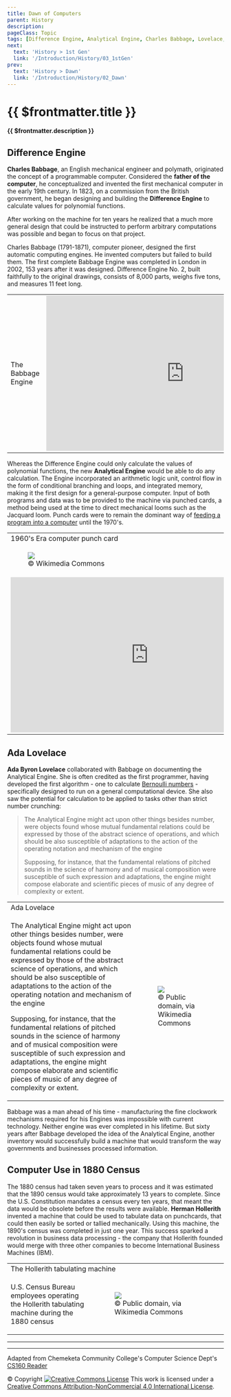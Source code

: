 ```yaml
---
title: Dawn of Computers
parent: History
description: 
pageClass: Topic
tags: [Difference Engine, Analytical Engine, Charles Babbage, Lovelace, Ada, Hollerith Machine]
next:
  text: 'History > 1st Gen'
  link: '/Introduction/History/03_1stGen'
prev:
  text: 'History > Dawn'
  link: '/Introduction/History/02_Dawn'
---
```


# {{ $frontmatter.title }}
**{{ $frontmatter.description }}**

## Difference Engine

**Charles Babbage**, an English mechanical engineer and polymath, originated the concept of a programmable computer. Considered the **father of the computer**, he conceptualized and invented the first mechanical computer in the early 19th century. In 1823, on a commission from the British government, he began designing and building the **Difference Engine** to calculate values for polynomial functions.

After working on the machine for ten years he realized that a much more general design that could be instructed to perform arbitrary computations was possible and began to focus on that project.

Charles Babbage (1791-1871), computer pioneer, designed the first automatic computing engines. He invented computers but failed to build them. The first complete Babbage Engine was completed in London in 2002, 153 years after it was designed. Difference Engine No. 2, built faithfully to the original drawings, consists of 8,000 parts, weighs five tons, and measures 11 feet long.

<table>
  <tr>
    <!-- <td colspan="2">The Babbage Engine</td> -->
    <td style="width:40%">The Babbage Engine </td>
    <td style="width:60%">
      <iframe width="640" height="360"  src="https://www.youtube.com/embed/XSkGY6LchJs" title="YouTube video player" frameborder="0" allow="accelerometer; autoplay; clipboard-write; encrypted-media; gyroscope; picture-in-picture" allowfullscreen></iframe>  
    </td>
  </tr>
</table>


Whereas the Difference Engine could only calculate the values of polynomial functions, the new **Analytical Engine** would be able to do any calculation. The Engine incorporated an arithmetic logic unit, control flow in the form of conditional branching and loops, and integrated memory, making it the first design for a general-purpose computer. Input of both programs and data was to be provided to the machine via punched cards, a method being used at the time to direct mechanical looms such as the Jacquard loom. Punch cards were to remain the dominant way of [feeding a program into a computer](https://www.youtube.com/watch?v=KG2M4ttzBnY) until the 1970's.

<table>
  <tr>
    <td colspan="2">1960's Era computer punch card</td>
      </tr>
    <tr>
    <td style="width:40%">
      <figure>
        <img src="https://upload.wikimedia.org/wikipedia/commons/8/8f/IBM_026_card_code.png" /> 
        <figcaption> &copy; Wikimedia Commons </figcaption>
        </figure>
    </td>
  </tr>

  <tr>
  <td style="width:100%">
    <iframe width="640" height="360" src="https://www.youtube.com/embed/KG2M4ttzBnY" title="YouTube video player" frameborder="0" allow="accelerometer; autoplay; clipboard-write; encrypted-media; gyroscope; picture-in-picture" allowfullscreen></iframe>
  </td>
  </tr>
</table>


## Ada Lovelace

**Ada Byron Lovelace** collaborated with Babbage on documenting the Analytical Engine. She is often credited as the first programmer, having developed the first algorithm - one to calculate [Bernoulli numbers](http://en.wikipedia.org/wiki/Bernoulli_number) - specifically designed to run on a general computational device. She also saw the potential for calculation to be applied to tasks other than strict number crunching:

> The Analytical Engine might act upon other things besides number, were objects found whose mutual fundamental relations could be expressed by those of the abstract science of operations, and which should be also susceptible of adaptations to the action of the operating notation and mechanism of the engine
>
> Supposing, for instance, that the fundamental relations of pitched sounds in the science of harmony and of musical composition were susceptible of such expression and adaptations, the engine might compose elaborate and scientific pieces of music of any degree of complexity or extent.

<table>
  <tr>
    <td colspan="2">Ada Lovelace</td>
  </tr>

  <tr>
  <td style="width:60%">
    <p>The Analytical Engine might act upon other things besides number, were objects found whose mutual fundamental relations could be expressed by those of the abstract science of operations, and which should be also susceptible of adaptations to the action of the operating notation and mechanism of the engine</p>

  <p>Supposing, for instance, that the fundamental relations of pitched sounds in the science of harmony and of musical composition were susceptible of such expression and adaptations, the engine might compose elaborate and scientific pieces of music of any degree of complexity or extent.</p>
  </td>
    <td style="width:40%">
    <figure>
      <img src="https://upload.wikimedia.org/wikipedia/commons/a/a4/Ada_Lovelace_portrait.jpg" /> 
      <figcaption> &copy; Public domain, via Wikimedia
  Commons </figcaption>
      </figure>
    </td>
  </tr>

</table>

Babbage was a man ahead of his time - manufacturing the fine clockwork mechanisms required for his Engines was impossible with current technology. Neither engine was ever completed in his lifetime. But sixty years after Babbage developed the idea of the Analytical Engine, another inventory would successfully build a machine that would transform the way governments and businesses processed information.

## Computer Use in 1880 Census

The 1880 census had taken seven years to process and it was estimated that the 1890 census would take approximately 13 years to complete. Since the U.S. Constitution mandates a census every ten years, that meant the data would be obsolete before the results were available. **Herman Hollerith** invented a machine that could be used to tabulate data on punchcards, that could then easily be sorted or tallied mechanically. Using this machine, the 1890\'s census was completed in just one year. This success sparked a revolution in business data processing - the company that Hollerith founded would merge with three other companies to become International Business Machines (IBM).

<table>
  <tr>
    <td colspan="2">The Hollerith tabulating machine</td>
  </tr>

  <tr>
  <td style="width:40%">
    <p>U.S. Census Bureau employees operating the Hollerith tabulating machine during the 1880 census</p>
  </td>
    <td style="width:60%">
    <figure>
      <img src="https://upload.wikimedia.org/wikipedia/commons/3/3f/1902_Hollerith_electric_tabulating_machine.jpg" /> 
      <figcaption> &copy; Public domain, via Wikimedia
  Commons </figcaption>
      </figure>
    </td>
  </tr>
</table>


****

<hr>

Adapted from Chemeketa Community College's Computer Science Dept's [CS160 Reader](https://computerscience.chemeketa.edu/cs160Reader/index.html) 

&copy; Copyright <a rel="license" href="http://creativecommons.org/licenses/by-nc-sa/4.0/"><img alt="Creative Commons License" style="border-width:0" src="https://i.creativecommons.org/l/by-nc-sa/4.0/88x31.png" /></a> This work is licensed under a <a rel="license" href="http://creativecommons.org/licenses/by-nc-sa/4.0/">Creative Commons Attribution-NonCommercial 4.0 International License</a>.